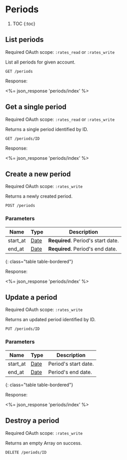 # Periods

1. TOC
{:toc}

## List periods

Required OAuth scope: `:rates_read` or `:rates_write`

List all periods for given account.

~~~
GET /periods
~~~

Response:

<%= json_response 'periods/index' %>

## Get a single period

Required OAuth scope: `:rates_read` or `:rates_write`

Returns a single period identified by ID.

~~~
GET /periods/ID
~~~

Response:

<%= json_response 'periods/index' %>

## Create a new period

Required OAuth scope: `:rates_write`

Returns a newly created period.

~~~
POST /periods
~~~

### Parameters

Name             | Type    | Description
-----------------|---------|-----------
start_at         | [Date](/reference/formats) | **Required**. Period's start date.
end_at           | [Date](/reference/formats) | **Required**. Period's end date.
{: class="table table-bordered"}

Response:

<%= json_response 'periods/index' %>

## Update a period

Required OAuth scope: `:rates_write`

Returns an updated period identified by ID.

~~~
PUT /periods/ID
~~~

### Parameters

Name             | Type    | Description
-----------------|---------|-----------
start_at         | [Date](/reference/formats) | Period's start date.
end_at           | [Date](/reference/formats) | Period's end date.
{: class="table table-bordered"}

Response:

<%= json_response 'periods/index' %>

## Destroy a period

Required OAuth scope: `:rates_write`

Returns an empty Array on success.

~~~~~~
DELETE /periods/ID
~~~~~~
